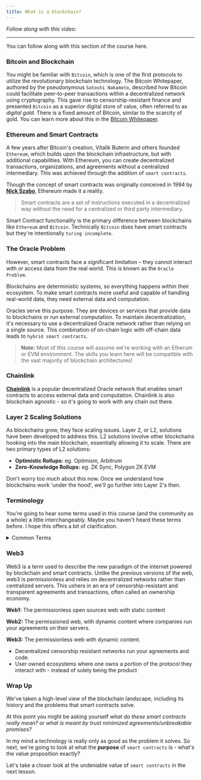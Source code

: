 ```yaml
---
title: What is a blockchain?
---
```


_Follow along with this video:_

---

You can follow along with this section of the course here.

### Bitcoin and Blockchain

You might be familiar with `Bitcoin`, which is one of the first protocols to utilize the revolutionary blockchain technology. The Bitcoin Whitepaper, authored by the pseudonymous `Satoshi Nakamoto`, described how Bitcoin could facilitate peer-to-peer transactions within a decentralized network using cryptography. This gave rise to censorship-resistant finance and presented `Bitcoin` as a superior digital store of value, often referred to as _digital gold_. There is a fixed amount of Bitcoin, similar to the scarcity of gold. You can learn more about this in the [Bitcoin Whitepaper](https://bitcoin.org/bitcoin.pdf).

### Ethereum and Smart Contracts

A few years after Bitcoin's creation, Vitalik Buterin and others founded `Ethereum`, which builds upon the blockchain infrastructure, but with additional capabilities. With Ethereum, you can create decentralized transactions, organizations, and agreements without a centralized intermediary. This was achieved through the addition of `smart contracts`.

Though the concept of smart contracts was originally conceived in 1994 by [**Nick Szabo**](https://en.wikipedia.org/wiki/Nick_Szabo), Ethereum made it a reality.

> Smart contracts are a set of instructions executed in a decentralized way without the need for a centralized or third party intermediary.

Smart Contract functionality is the primary difference between blockchains like `Ethereum` and `Bitcoin`. Technically `Bitcoin` does have smart contracts but they're intentionally `turing incomplete`.

### The Oracle Problem

However, smart contracts face a significant limitation – they cannot interact with or access data from the real world. This is known as the `Oracle Problem`.

Blockchains are deterministic systems, so everything happens within their ecosystem. To make smart contracts more useful and capable of handling real-world data, they need external data and computation.

Oracles serve this purpose. They are devices or services that provide data to blockchains or run external computation. To maintain decentralization, it's necessary to use a decentralized Oracle network rather than relying on a single source. This combination of on-chain logic with off-chain data leads to `hybrid smart contracts`.

> **Note:** Most of this course will assume we're working with an Etherum or EVM environment. The skills you learn here will be compatible with the vast majority of blockchain architectures!

### Chainlink

[**Chainlink**](https://chain.link/) is a popular decentralized Oracle network that enables smart contracts to access external data and computation. Chainlink is also blockchain agnostic - so it's going to work with any chain out there.

### Layer 2 Scaling Solutions

As blockchains grow, they face scaling issues. Layer 2, or L2, solutions have been developed to address this. L2 solutions involve other blockchains hooking into the main blockchain, essentially allowing it to scale. There are two primary types of L2 solutions:

- **Optimistic Rollups:** eg. Optimism, Arbitrum
- **Zero-Knowledge Rollups:** eg. ZK Sync, Polygon ZK EVM

Don't worry too much about this now. Once we understand how blockchains work 'under the hood', we'll go further into Layer 2's then.

### Terminology

You're going to hear some terms used in this course (and the community as a whole) a little interchangeably. Maybe you haven't heard these terms before. I hope this offers a bit of clarification.

<details>
<summary>Common Terms</summary>

1. **Blockchain**: In web3, a blockchain is a digital ledger that records transactions across many computers in a secure and decentralized manner. Each block contains a number of transactions, and every new block is linked to the previous one, forming a chain. This makes the data tamper-resistant. _Example_: Bitcoin's blockchain records all BTC transactions.

2. **Oracle**: Oracles in web3 are intermediaries that provide smart contracts with external data. They act as bridges between blockchains and the outside world, allowing smart contracts to execute based on real-world events and data. _Example_: A weather oracle provides data for a smart contract that triggers crop insurance payments based on rainfall data.

3. **Layer 2**: Layer 2 solutions in web3 are technologies built on top of a blockchain (Layer 1) to improve its scalability and efficiency. These solutions handle transactions off the main chain, reducing congestion and fees, and then settle the final state on the main chain. _Example_: The Lightning Network for Bitcoin.

4. **Dapp (Decentralized Application)**: A Dapp is an application that runs on a decentralized network, typically a blockchain. It is powered by smart contracts and operates without a central authority. Dapps can serve various purposes, from finance to gaming. _Example_: Uniswap, a decentralized finance application.

5. **Smart Contract**: In web3, a smart contract is a self-executing contract with the terms of the agreement directly written into code. They run on blockchains and automatically execute when predetermined conditions are met, without the need for intermediaries. _Example_: A smart contract for an escrow service.

6. **Hybrid Smart Contract**: Hybrid smart contracts combine on-chain code (running on a blockchain) with off-chain data and computations provided by oracles. This allows the contracts to interact with data and systems outside their native blockchain. _Example_: A smart contract for insurance that uses real-world data (like weather or flight delays) provided by oracles.

7. **Ethereum/EVM (Ethereum Virtual Machine)**: Ethereum is a blockchain platform known for its smart contract functionality. The Ethereum Virtual Machine (EVM) is its computation engine that executes smart contracts. Ethereum allows developers to build decentralized applications and is the basis for many web3 projects. _Example_: ERC-20 tokens, a standard for creating fungible tokens on Ethereum.

</details>

### Web3

Web3 is a term used to describe the new paradigm of the internet powered by blockchain and smart contracts. Unlike the previous versions of the web, web3 is permissionless and relies on decentralized networks rather than centralized servers. This ushers in an era of censorship-resistant and transparent agreements and transactions, often called an ownership economy.

**Web1:** The permissionless open sources web with static content

**Web2:** The permissioned web, with dynamic content where companies run your agreements on their servers.

**Web3:** The permissionless web with dynamic content.

- Decentralized censorship resistant networks run your agreements and code.
- User owned ecosystems where one owns a portion of the protocol they interact with - instead of solely being the product

### Wrap Up

We've taken a high-level view of the blockchain landscape, including its history and the problems that smart contracts solve.

At this point you might be asking yourself _what do these smart contracts really mean?_ or _what is meant by trust minimized agreements/unbreakable promises?_

In my mind a technology is really only as good as the problem it solves. So next, we're going to look at what the **purpose** of `smart contracts` is - what's the value proposition exactly?

Let's take a closer look at the undeniable value of `smart contracts` in the next lesson.
